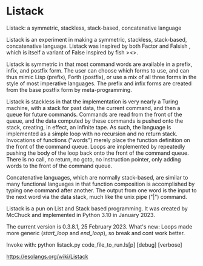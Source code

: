 # Listack
Listack: a symmetric, stackless, stack-based, concatenative  language

Listack is an experiment in making a symmetric, stackless, stack-based, concatenative language. Listack was inspired by both Factor and Falsish , which is itself a variant of False inspired by fish ><>. 

Listack is symmetric in that most command words are available in a prefix, infix, and postfix form. The user can choose which forms to use, and can thus mimic Lisp (prefix), Forth (postfix), or use a mix of all three forms in the style of most imperative languages. The prefix and infix forms are created from the base postfix form by meta-programming. 

Listack is stackless in that the implementation is very nearly a Turing machine, with a stack for past data, the current command, and then a queue for future commands. Commands are read from the front of the queue, and the data computed by these commands is pushed onto the stack, creating, in effect, an infinite tape. As such, the language is implemented as a simple loop with no recursion and no return stack. Invocations of functions ("words") merely place the function definition on the front of the command queue. Loops are implemented by repeatedly pushing the body of the loop back onto the front of the command queue. There is no call, no return, no goto, no instruction pointer, only adding words to the front of the command queue. 

Concatenative languages, which are normally stack-based, are similar to many functional languages in that function composition is accomplished by typing one command after another. The output from one word is the input to the next word via the data stack, much like the unix pipe ("|") command.

Listack is a pun on List and Stack based programming. It was created by McChuck and implemented in Python 3.10 in January 2023.

The current version is 0.3.8.1, 25 February 2023.  What's new:  Loops made more generic (_start_loop_ and _end_loop_), so break and cont work better.

Invoke with:  python listack.py code_file_to_run.ls[p] [debug] [verbose]

https://esolangs.org/wiki/Listack
